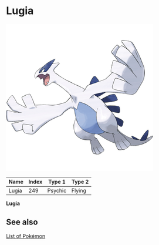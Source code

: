 # Lugia


![Lugia](images/249.png)

| **Name** | **Index** | **Type 1** | **Type 2** |
|----|----|----|----|
| Lugia | 249 | Psychic | Flying  |

**Lugia** 

## See also

[List of Pokémon](../pokemon.md)
